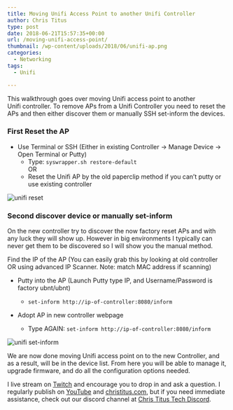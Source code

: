 ```yaml
---
title: Moving Unifi Access Point to another Unifi Controller
author: Chris Titus
type: post
date: 2018-06-21T15:57:35+00:00
url: /moving-unifi-access-point/
thumbnail: /wp-content/uploads/2018/06/unifi-ap.png
categories:
  - Networking
tags:
  - Unifi

---
```

This walkthrough goes over moving Unifi access point to another Unifi controller. To remove APs from a Unifi Controller you need to reset the APs and then either discover them or manually SSH set-inform the devices.<!--more-->

### First Reset the AP

  - Use Terminal or SSH (Either in existing Controller -> Manage Device -> Open Terminal or Putty)
    - Type: `syswrapper.sh restore-default`  
OR  
    - Reset the Unifi AP by the old paperclip method if you can&#8217;t putty or use existing controller

![unifi reset](/wp-content/uploads/2018/06/reset-unifi.png)

### Second discover device or manually set-inform

On the new controller try to discover the now factory reset APs and with any luck they will show up. However in big environments I typically can never get them to be discovered so I will show you the manual method.

Find the IP of the AP (You can easily grab this by looking at old controller OR using advanced IP Scanner. Note: match MAC address if scanning)
  
  - Putty into the AP (Launch Putty type IP, and Username/Password is factory ubnt/ubnt)
    - `set-inform http://ip-of-controller:8080/inform`
  
  - Adopt AP in new controller webpage
    - Type AGAIN: `set-inform http://ip-of-controller:8080/inform`

![unifi set-inform](/wp-content/uploads/2018/06/unifi-set-inform.png)

We are now done moving Unifi access point on to the new Controller, and as a result, will be in the device list. From here you will be able to manage it, upgrade firmware, and do all the configuration options needed.

I live stream on [Twitch][1] and encourage you to drop in and ask a question. I regularly publish on [YouTube][2] and [christitus.com][3], but if you need immediate assistance, check out our discord channel at [Chris Titus Tech Discord][4].

 [1]: https://twitch.tv/christitustech
 [2]: https://www.youtube.com/c/ChrisTitusTech
 [3]: https://www.christitus.com/
 [4]: https://www.christitus.com/discord
